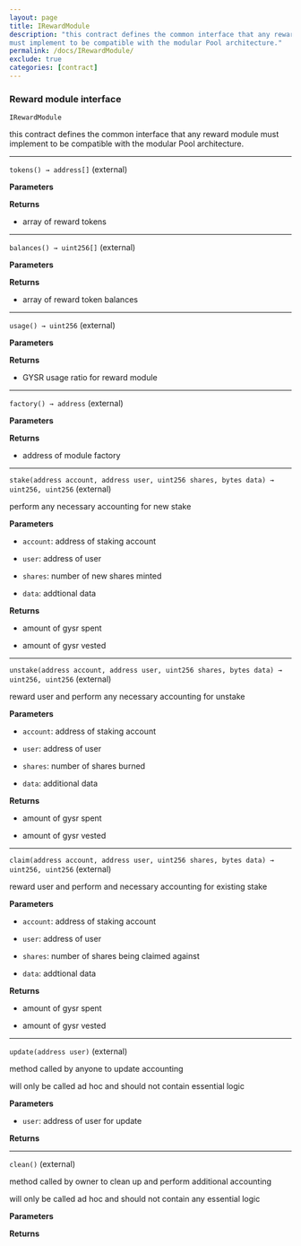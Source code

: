 ```yaml
---
layout: page
title: IRewardModule
description: "this contract defines the common interface that any reward module
must implement to be compatible with the modular Pool architecture."
permalink: /docs/IRewardModule/
exclude: true
categories: [contract]
---
```


### Reward module interface



`IRewardModule`

this contract defines the common interface that any reward module
must implement to be compatible with the modular Pool architecture.





****

`tokens() → address[]` (external)





**Parameters**  

**Returns**
- array of reward tokens


****

`balances() → uint256[]` (external)





**Parameters**  

**Returns**
- array of reward token balances


****

`usage() → uint256` (external)





**Parameters**  

**Returns**
- GYSR usage ratio for reward module


****

`factory() → address` (external)





**Parameters**  

**Returns**
- address of module factory


****

`stake(address account, address user, uint256 shares, bytes data) → uint256, uint256` (external)

perform any necessary accounting for new stake




**Parameters**  
- `account`: address of staking account

- `user`: address of user

- `shares`: number of new shares minted

- `data`: addtional data


**Returns**
- amount of gysr spent

- amount of gysr vested


****

`unstake(address account, address user, uint256 shares, bytes data) → uint256, uint256` (external)

reward user and perform any necessary accounting for unstake




**Parameters**  
- `account`: address of staking account

- `user`: address of user

- `shares`: number of shares burned

- `data`: additional data


**Returns**
- amount of gysr spent

- amount of gysr vested


****

`claim(address account, address user, uint256 shares, bytes data) → uint256, uint256` (external)

reward user and perform and necessary accounting for existing stake




**Parameters**  
- `account`: address of staking account

- `user`: address of user

- `shares`: number of shares being claimed against

- `data`: addtional data


**Returns**
- amount of gysr spent

- amount of gysr vested


****

`update(address user)` (external)

method called by anyone to update accounting


will only be called ad hoc and should not contain essential logic

**Parameters**  
- `user`: address of user for update


**Returns**


****

`clean()` (external)

method called by owner to clean up and perform additional accounting


will only be called ad hoc and should not contain any essential logic

**Parameters**  

**Returns**



